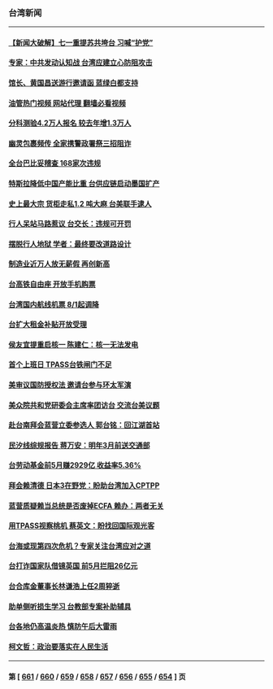 ### 台湾新闻
---
#### [【新闻大破解】七一重提苏共垮台 习喊“护党”](../../pages/ncid1349361/n14027490.md?07040845) 
#### [专家：中共发动认知战 台湾应建立心防阻攻击](../../pages/ncid1349361/n14027297.md?07040845) 
#### [馆长、黄国昌送游行邀请函 蓝绿白都支持](../../pages/ncid1349361/n14027391.md?07040845) 
#### [油管热门视频 网站代理 翻墙必看视频](http://138.2.39.72:81/youtube.html?epic-marker?07040845)
#### [分科测验4.2万人报名 较去年增1.3万人](../../pages/ncid1349361/n14027495.md?07040845) 
#### [幽灵包裹频传 全家携警政署祭三招阻诈](../../pages/ncid1349361/n14027497.md?07040845) 
#### [全台巴比妥稽查 168家次违规](../../pages/ncid1349361/n14027475.md?07040845) 
#### [特斯拉降低中国产能比重 台供应链启动墨国扩产](../../pages/ncid1349361/n14027389.md?07040845) 
#### [史上最大宗 货柜走私1.2 吨大麻 台美联手逮人](../../pages/ncid1349361/n14027485.md?07040845) 
#### [行人呆站马路惹议 台交长：违规可开罚](../../pages/ncid1349361/n14027484.md?07040845) 
#### [摆脱行人地狱 学者：最终要改道路设计](../../pages/ncid1349361/n14027488.md?07040845) 
#### [制造业近万人放无薪假 再创新高](../../pages/ncid1349361/n14027395.md?07040845) 
#### [台高铁自由座 开放手机购票](../../pages/ncid1349361/n14027482.md?07040845) 
#### [台湾国内航线机票 8/1起调降](../../pages/ncid1349361/n14027481.md?07040845) 
#### [台扩大租金补贴开放受理](../../pages/ncid1349361/n14027385.md?07040845) 
#### [侯友宜提重启核一 陈建仁：核一无法发电](../../pages/ncid1349361/n14027383.md?07040845) 
#### [首个上班日 TPASS台铁闸门不足](../../pages/ncid1349361/n14027365.md?07040845) 
#### [美审议国防授权法 邀请台参与环太军演](../../pages/ncid1349361/n14027461.md?07040845) 
#### [美众院共和党研委会主席率团访台 交流台美议题](../../pages/ncid1349361/n14027441.md?07040845) 
#### [赴台南拜会蓝营立委参选人 郭台铭：回江湖首站](../../pages/ncid1349361/n14027439.md?07040845) 
#### [民汐线综规报告 蒋万安：明年3月前送交通部](../../pages/ncid1349361/n14027397.md?07040845) 
#### [台劳动基金前5月赚2929亿 收益率5.36%](../../pages/ncid1349361/n14027399.md?07040845) 
#### [拜会赖清德 日本3在野党：盼助台湾加入CPTPP](../../pages/ncid1349361/n14027401.md?07040845) 
#### [蓝营质疑赖当总统是否废掉ECFA 赖办：两者无关](../../pages/ncid1349361/n14027403.md?07040845) 
#### [用TPASS视察桃机 蔡英文：盼找回国际观光客](../../pages/ncid1349361/n14027355.md?07040845) 
#### [台海或现第四次危机？专家关注台湾应对之道](../../pages/ncid1349361/n14026762.md?07040845) 
#### [台打诈国家队借镜英国 前5月拦阻26亿元](../../pages/ncid1349361/n14026836.md?07040845) 
#### [台合库金董事长林谦浩上任2周猝逝](../../pages/ncid1349361/n14026837.md?07040845) 
#### [助单侧听损生学习 台教部专案补助辅具](../../pages/ncid1349361/n14026841.md?07040845) 
#### [台各地仍高温炎热 慎防午后大雷雨](../../pages/ncid1349361/n14026843.md?07040845) 
#### [柯文哲：政治要落实在人民生活](../../pages/ncid1349361/n14026802.md?07040845) 

---
#### 第 [ [661](./661.md?07040845) / [660](./660.md?07040845) / [659](./659.md?07040845) / [658](./658.md?07040845) / [657](./657.md?07040845) / [656](./656.md?07040845) / [655](./655.md?07040845) / [654](./654.md?07040845) ] 页
